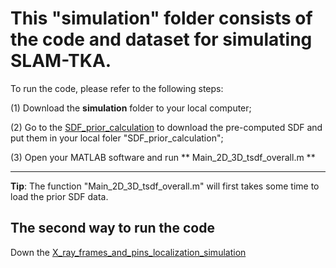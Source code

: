 # This "simulation" folder consists of the code and dataset for simulating SLAM-TKA.



To run the code, please refer to the following steps:

(1) Download the **simulation** folder to your local computer;


(2) Go to the [SDF_prior_calculation](https://drive.google.com/drive/folders/1BLcZbM97nJQBNxSFOZ_RaUZHATfTdymR?usp=sharing) to download the pre-computed SDF and put them in your local foler "SDF_prior_calculation";



(3) Open your MATLAB software and run ** Main_2D_3D_tsdf_overall.m **


---
**Tip**: The function "Main_2D_3D_tsdf_overall.m" will first takes some time to load the prior SDF data.




## The second way to run the code
Down the 
[X_ray_frames_and_pins_localization_simulation](https://drive.google.com/drive/folders/1MfKUdQvDxh42dJFqc75vg1yeor1AFvCH?usp=sharing)
